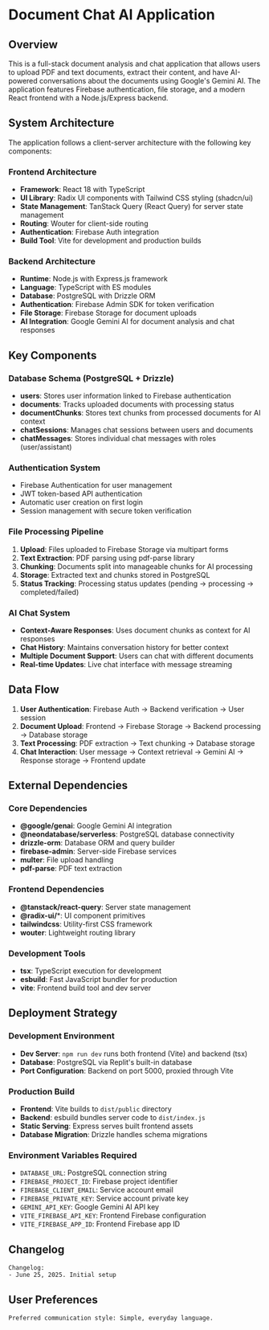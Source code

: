 # Document Chat AI Application

## Overview

This is a full-stack document analysis and chat application that allows users to upload PDF and text documents, extract their content, and have AI-powered conversations about the documents using Google's Gemini AI. The application features Firebase authentication, file storage, and a modern React frontend with a Node.js/Express backend.

## System Architecture

The application follows a client-server architecture with the following key components:

### Frontend Architecture
- **Framework**: React 18 with TypeScript
- **UI Library**: Radix UI components with Tailwind CSS styling (shadcn/ui)
- **State Management**: TanStack Query (React Query) for server state management
- **Routing**: Wouter for client-side routing
- **Authentication**: Firebase Auth integration
- **Build Tool**: Vite for development and production builds

### Backend Architecture
- **Runtime**: Node.js with Express.js framework
- **Language**: TypeScript with ES modules
- **Database**: PostgreSQL with Drizzle ORM
- **Authentication**: Firebase Admin SDK for token verification
- **File Storage**: Firebase Storage for document uploads
- **AI Integration**: Google Gemini AI for document analysis and chat responses

## Key Components

### Database Schema (PostgreSQL + Drizzle)
- **users**: Stores user information linked to Firebase authentication
- **documents**: Tracks uploaded documents with processing status
- **documentChunks**: Stores text chunks from processed documents for AI context
- **chatSessions**: Manages chat sessions between users and documents
- **chatMessages**: Stores individual chat messages with roles (user/assistant)

### Authentication System
- Firebase Authentication for user management
- JWT token-based API authentication
- Automatic user creation on first login
- Session management with secure token verification

### File Processing Pipeline
1. **Upload**: Files uploaded to Firebase Storage via multipart forms
2. **Text Extraction**: PDF parsing using pdf-parse library
3. **Chunking**: Documents split into manageable chunks for AI processing
4. **Storage**: Extracted text and chunks stored in PostgreSQL
5. **Status Tracking**: Processing status updates (pending → processing → completed/failed)

### AI Chat System
- **Context-Aware Responses**: Uses document chunks as context for AI responses
- **Chat History**: Maintains conversation history for better context
- **Multiple Document Support**: Users can chat with different documents
- **Real-time Updates**: Live chat interface with message streaming

## Data Flow

1. **User Authentication**: Firebase Auth → Backend verification → User session
2. **Document Upload**: Frontend → Firebase Storage → Backend processing → Database storage
3. **Text Processing**: PDF extraction → Text chunking → Database storage
4. **Chat Interaction**: User message → Context retrieval → Gemini AI → Response storage → Frontend update

## External Dependencies

### Core Dependencies
- **@google/genai**: Google Gemini AI integration
- **@neondatabase/serverless**: PostgreSQL database connectivity
- **drizzle-orm**: Database ORM and query builder
- **firebase-admin**: Server-side Firebase services
- **multer**: File upload handling
- **pdf-parse**: PDF text extraction

### Frontend Dependencies
- **@tanstack/react-query**: Server state management
- **@radix-ui/***: UI component primitives
- **tailwindcss**: Utility-first CSS framework
- **wouter**: Lightweight routing library

### Development Tools
- **tsx**: TypeScript execution for development
- **esbuild**: Fast JavaScript bundler for production
- **vite**: Frontend build tool and dev server

## Deployment Strategy

### Development Environment
- **Dev Server**: `npm run dev` runs both frontend (Vite) and backend (tsx)
- **Database**: PostgreSQL via Replit's built-in database
- **Port Configuration**: Backend on port 5000, proxied through Vite

### Production Build
- **Frontend**: Vite builds to `dist/public` directory
- **Backend**: esbuild bundles server code to `dist/index.js`
- **Static Serving**: Express serves built frontend assets
- **Database Migration**: Drizzle handles schema migrations

### Environment Variables Required
- `DATABASE_URL`: PostgreSQL connection string
- `FIREBASE_PROJECT_ID`: Firebase project identifier
- `FIREBASE_CLIENT_EMAIL`: Service account email
- `FIREBASE_PRIVATE_KEY`: Service account private key
- `GEMINI_API_KEY`: Google Gemini AI API key
- `VITE_FIREBASE_API_KEY`: Frontend Firebase configuration
- `VITE_FIREBASE_APP_ID`: Frontend Firebase app ID

## Changelog
```
Changelog:
- June 25, 2025. Initial setup
```

## User Preferences
```
Preferred communication style: Simple, everyday language.
```
